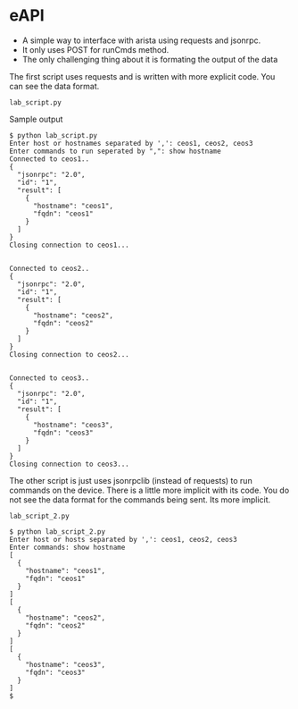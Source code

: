 # eAPI
- A simple way to interface with arista using requests and jsonrpc. 
- It only uses POST for runCmds method.
- The only challenging thing about it is formating the output of the data


The first script uses requests and is written with more explicit code. You can see the data format. 
```
lab_script.py 
```
Sample output
```
$ python lab_script.py 
Enter host or hostnames separated by ',': ceos1, ceos2, ceos3
Enter commands to run seperated by ",": show hostname
Connected to ceos1..
{
  "jsonrpc": "2.0",
  "id": "1",
  "result": [
    {
      "hostname": "ceos1",
      "fqdn": "ceos1"
    }
  ]
}
Closing connection to ceos1...


Connected to ceos2..
{
  "jsonrpc": "2.0",
  "id": "1",
  "result": [
    {
      "hostname": "ceos2",
      "fqdn": "ceos2"
    }
  ]
}
Closing connection to ceos2...


Connected to ceos3..
{
  "jsonrpc": "2.0",
  "id": "1",
  "result": [
    {
      "hostname": "ceos3",
      "fqdn": "ceos3"
    }
  ]
}
Closing connection to ceos3...
```
The other script is just uses jsonrpclib (instead of requests) to run commands on the device. There is a little more implicit with its code. You do not see the data format for the commands being sent. Its more implicit. 
```
lab_script_2.py
```
```
$ python lab_script_2.py 
Enter host or hosts separated by ',': ceos1, ceos2, ceos3
Enter commands: show hostname
[
  {
    "hostname": "ceos1",
    "fqdn": "ceos1"
  }
]
[
  {
    "hostname": "ceos2",
    "fqdn": "ceos2"
  }
]
[
  {
    "hostname": "ceos3",
    "fqdn": "ceos3"
  }
]
$ 
```


